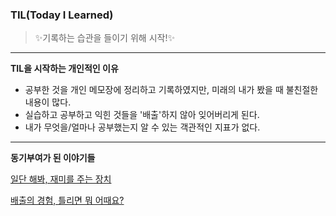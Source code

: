 ### TIL(Today I Learned)


> ✨기록하는 습관을 들이기 위해 시작!✨

----
**TIL을 시작하는 개인적인 이유**

- 공부한 것을 개인 메모장에 정리하고 기록하였지만, 미래의 내가 봤을 때 불친절한 내용이 많다.
- 실습하고 공부하고 익힌 것들을 '배출'하지 않아 잊어버리게 된다.
- 내가 무엇을/얼마나 공부했는지 알 수 있는 객관적인 지표가 없다.

---
**동기부여가 된 이야기들**

[일단 해봐, 재미를 주는 장치](https://jojoldu.tistory.com/402)

[배출의 경험, 틀리면 뭐 어때요?](https://jbee.io/essay/how_do_i_study_2/)
